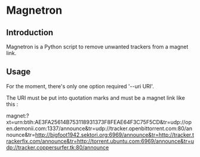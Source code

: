 Magnetron
=========

Introduction
------------
Magnetron is a Python script to remove unwanted trackers from a magnet link.

Usage
-----
For the moment, there's only one option required '--uri URI'.

The URI must be put into quotation marks and must be a magnet link like this :

magnet:?xt=urn:btih:AE3FA25614B753118931373F8FEAE64F3C75F5CD&tr=udp://open.demonii.com:1337/announce&tr=udp://tracker.openbittorrent.com:80/announce&tr=http://bigfoot1942.sektori.org:6969/announce&tr=http://tracker.trackerfix.com/announce&tr=http://torrent.ubuntu.com:6969/announce&tr=udp://tracker.coppersurfer.tk:80/announce
